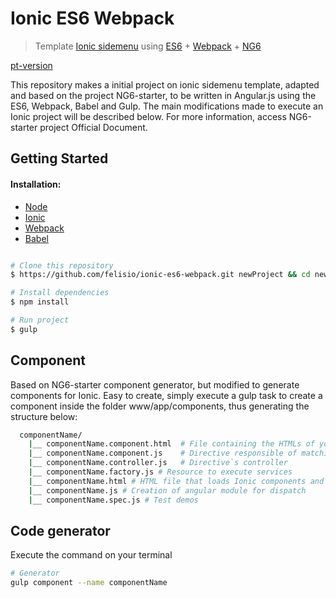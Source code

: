 # Ionic ES6 Webpack


> Template [Ionic sidemenu](http://ionicframework.com/getting-started/) using [ES6](https://github.com/lukehoban/es6features#readme) + [Webpack](https://webpack.github.io/) + [NG6](https://github.com/AngularClass/NG6-starter)


[pt-version](https://github.com/felisio/ionic-es6-webpack/blob/master/README-pt.md)

This repository makes a initial project on ionic sidemenu template, adapted and based on the project NG6-starter, to be written in Angular.js using the ES6, Webpack, Babel and Gulp.
The main modifications made to execute an Ionic project will be described below. For more information, access NG6-starter project Official Document.


## Getting Started

#### Installation:


+ [Node](https://nodejs.org/en/)
+ [Ionic](http://ionicframework.com/)
+ [Webpack](https://webpack.github.io/)
+ [Babel](https://babeljs.io/)


```sh

# Clone this repository
$ https://github.com/felisio/ionic-es6-webpack.git newProject && cd newProject

# Install dependencies
$ npm install

# Run project
$ gulp
```

## Component

Based on NG6-starter component generator, but modified to generate components for Ionic. Easy to create, simply execute a gulp task to create a component inside the folder www/app/components, thus generating the structure below:

```sh
  componentName/
    |__ componentName.component.html  # File containing the HTMLs of your module.
    |__ componentName.component.js    # Directive responsible of matching `controller` and `view`
    |__ componentName.controller.js   # Directive`s controller
    |__ componentName.factory.js # Resource to execute services
    |__ componentName.html # HTML file that loads Ionic components and of `view` components
    |__ componentName.js # Creation of angular module for dispatch
    |__ componentName.spec.js # Test demos
```

## Code generator

Execute the command on your terminal

```sh
# Generator
gulp component --name componentName
```
